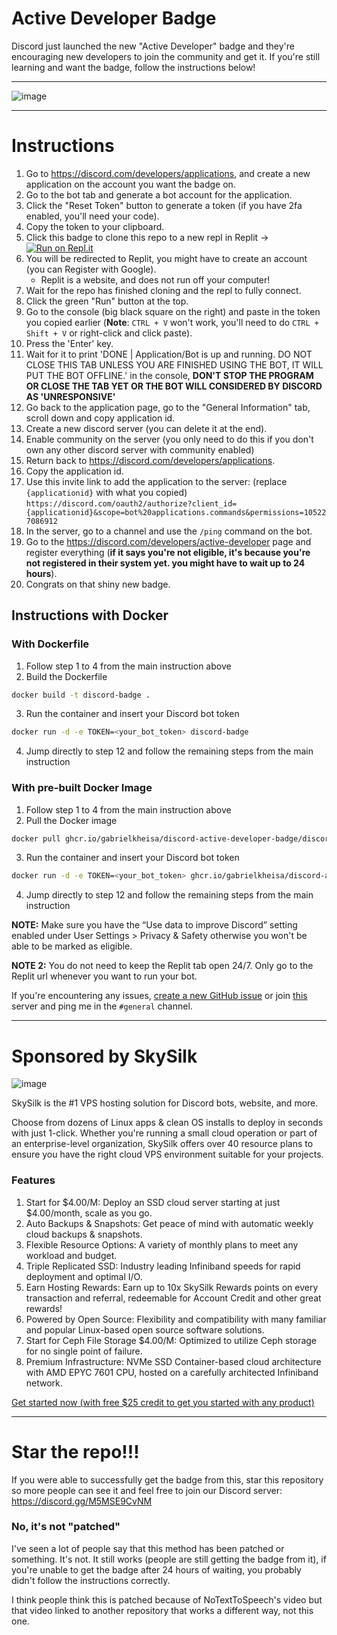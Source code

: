 
# Active Developer Badge
Discord just launched the new "Active Developer" badge and they're encouraging new developers to join the community and get it.
If you're still learning and want the badge, follow the instructions below!




--------------------------------------

![image](https://i.imgur.com/z6jzw4C.png)

--------------------------------------



# Instructions
1. Go to https://discord.com/developers/applications, and create a new application on the account you want the badge on.
2. Go to the bot tab and generate a bot account for the application.
3. Click the "Reset Token" button to generate a token (if you have 2fa enabled, you'll need your code).
4. Copy the token to your clipboard.
5. Click this badge to clone this repo to a new repl in Replit -> [![Run on Repl.it](https://replit.com/badge/github/hackermondev/discord-active-developer-badge)](https://replit.com/new/github/hackermondev/discord-active-developer-badge)
6. You will be redirected to Replit, you might have to create an account (you can Register with Google).
    - Replit is a website, and does not run off your computer! 
7. Wait for the repo has finished cloning and the repl to fully connect.
8. Click the green "Run" button at the top.
9. Go to the console (big black square on the right) and paste in the token you copied earlier (**Note**: ``CTRL + V`` won't work, you'll need to do ``CTRL + Shift + V`` or right-click and click paste).
10. Press the 'Enter' key.
11. Wait for it to print 'DONE | Application/Bot is up and running. DO NOT CLOSE THIS TAB UNLESS YOU ARE FINISHED USING THE BOT, IT WILL PUT THE BOT OFFLINE.' in the console, **DON'T STOP THE PROGRAM OR CLOSE THE TAB YET OR THE BOT WILL CONSIDERED BY DISCORD AS 'UNRESPONSIVE'**
12. Go back to the application page, go to the "General Information" tab, scroll down and copy application id.
13. Create a new discord server (you can delete it at the end).
14. Enable community on the server (you only need to do this if you don't own any other discord server with community enabled)
15. Return back to https://discord.com/developers/applications.
16. Copy the application id.
17. Use this invite link to add the application to the server: (replace ``{applicationid}`` with what you copied) ``https://discord.com/oauth2/authorize?client_id={applicationid}&scope=bot%20applications.commands&permissions=105227086912``
18. In the server, go to a channel and use the ``/ping`` command on the bot.
19. Go to the <https://discord.com/developers/active-developer> page and register everything (**if it says you're not eligible, it's because you're not registered in their system yet. you might have to wait up to 24 hours**).
20. Congrats on that shiny new badge.

## Instructions with Docker
### With Dockerfile
1. Follow step 1 to 4 from the main instruction above
2. Build the Dockerfile
```bash
docker build -t discord-badge .
```
3. Run the container and insert your Discord bot token
```bash
docker run -d -e TOKEN=<your_bot_token> discord-badge
```
4. Jump directly to step 12 and follow the remaining steps from the main instruction

### With pre-built Docker Image
1. Follow step 1 to 4 from the main instruction above
2. Pull the Docker image
```bash
docker pull ghcr.io/gabrielkheisa/discord-active-developer-badge/discord-badge:latest
```
3. Run the container and insert your Discord bot token
```bash
docker run -d -e TOKEN=<your_bot_token> ghcr.io/gabrielkheisa/discord-active-developer-badge/discord-badge:latest
```
4. Jump directly to step 12 and follow the remaining steps from the main instruction


**NOTE:** Make sure you have the “Use data to improve Discord” setting enabled under User Settings > Privacy & Safety otherwise you won't be able to be marked as eligible.

**NOTE 2:** You do not need to keep the Replit tab open 24/7. Only go to the Replit url whenever you want to run your bot.

If you're encountering any issues, [create a new GitHub issue](https://github.com/hackermondev/discord-active-developer/issues) or join [this](https://discord.gg/M5MSE9CvNM) server and ping me in the `#general` channel.


--------------------------------------
# Sponsored by **SkySilk**
![image](https://user-images.githubusercontent.com/60828015/221383603-31059a63-17bd-44d7-a1c6-8bde84faaf14.png)

SkySilk is the #1 VPS hosting solution for Discord bots, website, and more. 

Choose from dozens of Linux apps & clean OS installs to deploy in seconds with just 1-click. Whether you're running a small cloud operation or part of an enterprise-level organization, SkySilk offers over 40 resource plans to ensure you have the right cloud VPS environment suitable for your projects.

### Features
1. Start for $4.00/M: Deploy an SSD cloud server starting at just $4.00/month, scale as you go.
2. Auto Backups & Snapshots: Get peace of mind with automatic weekly cloud backups & snapshots.
3. Flexible Resource Options: A variety of monthly plans to meet any workload and budget.
4. Triple Replicated SSD: Industry leading Infiniband speeds for rapid deployment and optimal I/O.
5. Earn Hosting Rewards: Earn up to 10x SkySilk Rewards points on every transaction and referral, redeemable for Account Credit and other great rewards!
6. Powered by Open Source: Flexibility and compatibility with many familiar and popular Linux-based open source software solutions.
7. Start for Ceph File Storage $4.00/M: Optimized to utilize Ceph storage for no single point of failure.
8. Premium Infrastructure: NVMe SSD Container-based cloud architecture with AMD EPYC 7601 CPU, hosted on a carefully architected Infiniband network.

[Get started now (with free $25 credit to get you started with any product)](https://www.skysilk.com/ref/hdOgCmOaSB)

--------------------------------------


# Star the repo!!!
If you were able to successfully get the badge from this, star this repository so more people can see it and feel free to join our Discord server: https://discord.gg/M5MSE9CvNM

### No, it's not "patched"
I've seen a lot of people say that this method has been patched or something. It's not. It still works (people are still getting the badge from it), if you're unable to get the badge after 24 hours of waiting, you probably didn't follow the instructions correctly.

I think people think this is patched because of NoTextToSpeech's video but that video linked to another repository that works a different way, not this one.
